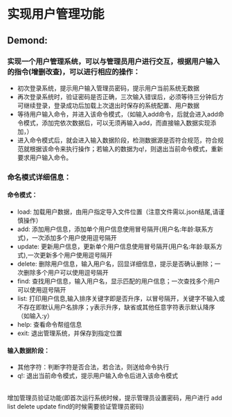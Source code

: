 
# 实现用户管理功能

## Demond:<br>
### 实现一个用户管理系统，可以与管理员用户进行交互，根据用户输入的指令(增删改查)，可以进行相应的操作：<br>
* 初次登录系统，提示用户输入管理员密码，提示用户当前系统无数据<br>
* 再次登录系统时，验证密码是否正确，三次输入错误后，必须等待三分钟后方可继续登录，登录成功后加载上次退出时保存的系统配置、用户数据<br>
* 等待用户输入命令，并进入该命令模式，（如输入add命令，后就会进入add命令模式，添加完依次数据后，可以无须再输入add，而直接输入数据实现添加，）<br>
* 进入命令模式后，就会进入输入数据阶段，检测数据源是否符合规范，符合规范就根据该命令来执行操作；若输入的数据为q!，则退出当前命令模式，重新要求用户输入命令。
### 命名模式详细信息：<br>
#### 命令模式：
* load:   加载用户数据，由用户指定导入文件位置（注意文件需以.json结尾,请谨慎操作）
* add:    添加用户信息，添加单个用户信息使用冒号隔开(用户名:年龄:联系方式)，一次添加多个用户使用逗号隔开
* update: 更新用户信息，更新单个用户信息使用冒号隔开(用户名:年龄:联系方式),一次更新多个用户使用逗号隔开
* delete: 删除用户信息，输入用户名，回显详细信息，提示是否确认删除；一次删除多个用户可以使用逗号隔开
* find:   查找用户信息，输入用户名，显示匹配的用户信息；一次查找多个用户可以使用逗号隔开
* list:   打印用户信息,输入排序关键字即是否升序，以冒号隔开，关键字不输入或不存在即默认用户名排序；y表示升序，缺省或其他任意字符表示默认降序（如输入:y）
* help:   查看命令帮组信息
* exit:   退出管理系统，并保存到指定位置
#### 输入数据阶段：
* 其他字符：判断字符是否合法，若合法，则送给命令执行
* q!:     退出当前命令模式，提示用户输入命令后进入该命令模式
<br>
增加管理员验证功能(即首次运行系统时候，提示管理员设置密码，用户进行 add list delete update find的时候需要验证管理员密码)

